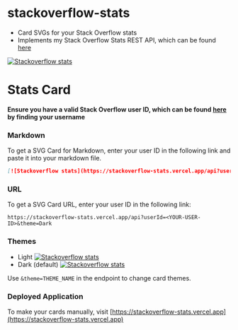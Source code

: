 # stackoverflow-stats

* Card SVGs for your Stack Overflow stats
* Implements my Stack Overflow Stats REST API, which can be found [here](https://github.com/yuvrajvirdi/stackoverflow-stats-api)

[![Stackoverflow stats](https://stackoverflow-stats.vercel.app/api?userId=1&theme=Dark)](https://stackoverflow.com/users/1)

# Stats Card

**Ensure you have a valid Stack Overflow user ID, which can be found [here](https://stackover.com/users) by finding your username**

### Markdown

To get a SVG Card for Markdown, enter your user ID in the following link and paste it into your markdown file.

```md
[![Stackoverflow stats](https://stackoverflow-stats.vercel.app/api?userId=<YOUR-USER-ID>&theme=Dark)](https://stackoverflow.com/users/<YOUR-USER-ID>)
```

### URL

To get a SVG Card URL, enter your user ID in the following link:

`
https://stackoverflow-stats.vercel.app/api?userId=<YOUR-USER-ID>&theme=Dark
`

### Themes

* Light
[![Stackoverflow stats](https://stackoverflow-stats.vercel.app/api?userId=1&theme=Light)](https://stackoverflow.com/users/1)
* Dark (default)
[![Stackoverflow stats](https://stackoverflow-stats.vercel.app/api?userId=1&theme=Dark)](https://stackoverflow.com/users/1)

Use `&theme=THEME_NAME` in the endpoint to change card themes.

### Deployed Application

To make your cards manually, visit [https://stackoverflow-stats.vercel.app](https://stackoverflow-stats.vercel.app)
